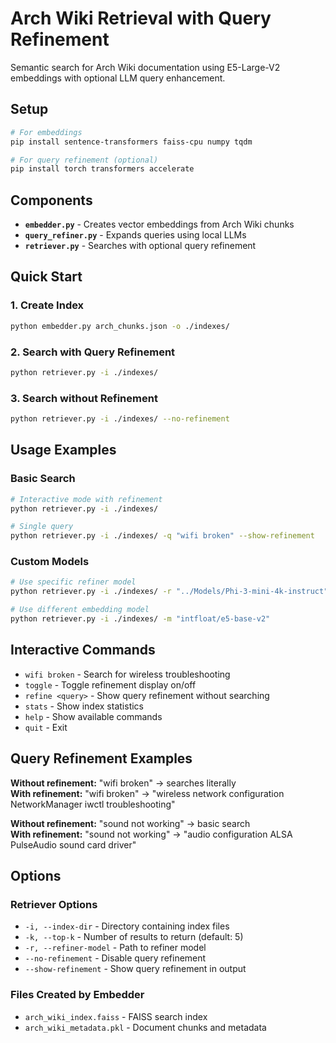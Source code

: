# Arch Wiki Retrieval with Query Refinement

Semantic search for Arch Wiki documentation using E5-Large-V2 embeddings with optional LLM query enhancement.

## Setup

```bash
# For embeddings
pip install sentence-transformers faiss-cpu numpy tqdm

# For query refinement (optional)
pip install torch transformers accelerate
```

## Components

- **`embedder.py`** - Creates vector embeddings from Arch Wiki chunks
- **`query_refiner.py`** - Expands queries using local LLMs
- **`retriever.py`** - Searches with optional query refinement

## Quick Start

### 1. Create Index
```bash
python embedder.py arch_chunks.json -o ./indexes/
```

### 2. Search with Query Refinement
```bash
python retriever.py -i ./indexes/
```

### 3. Search without Refinement
```bash
python retriever.py -i ./indexes/ --no-refinement
```

## Usage Examples

### Basic Search
```bash
# Interactive mode with refinement
python retriever.py -i ./indexes/

# Single query
python retriever.py -i ./indexes/ -q "wifi broken" --show-refinement
```

### Custom Models
```bash
# Use specific refiner model
python retriever.py -i ./indexes/ -r "../Models/Phi-3-mini-4k-instruct"

# Use different embedding model
python retriever.py -i ./indexes/ -m "intfloat/e5-base-v2"
```

## Interactive Commands

- `wifi broken` - Search for wireless troubleshooting
- `toggle` - Toggle refinement display on/off
- `refine <query>` - Show query refinement without searching
- `stats` - Show index statistics
- `help` - Show available commands
- `quit` - Exit

## Query Refinement Examples

**Without refinement:** "wifi broken" → searches literally  
**With refinement:** "wifi broken" → "wireless network configuration NetworkManager iwctl troubleshooting"

**Without refinement:** "sound not working" → basic search  
**With refinement:** "sound not working" → "audio configuration ALSA PulseAudio sound card driver"

## Options

### Retriever Options
- `-i, --index-dir` - Directory containing index files
- `-k, --top-k` - Number of results to return (default: 5)
- `-r, --refiner-model` - Path to refiner model
- `--no-refinement` - Disable query refinement
- `--show-refinement` - Show query refinement in output

### Files Created by Embedder
- `arch_wiki_index.faiss` - FAISS search index
- `arch_wiki_metadata.pkl` - Document chunks and metadata
